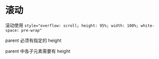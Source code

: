 # 滚动

滚动使用 `style="overflow: scroll; height: 95%; width: 100%; white-space: pre-wrap"`

parent 必须有指定的 height

parent 中各子元素需要有 height
